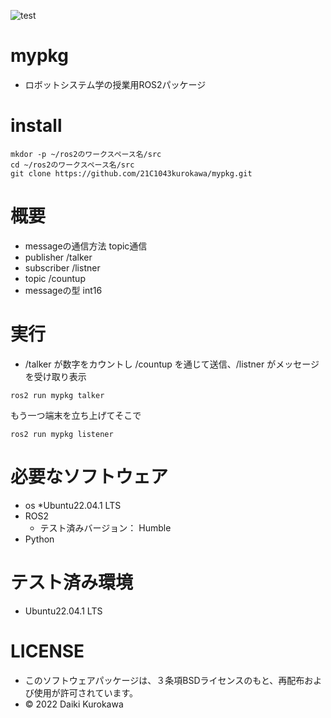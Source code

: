 ![test](https://github.com/21C1043kurokawa/robosys2022/actions/workflows/test.yml/badge.svg)
# mypkg
* ロボットシステム学の授業用ROS2パッケージ

# install
```
mkdor -p ~/ros2のワークスペース名/src
cd ~/ros2のワークスペース名/src
git clone https://github.com/21C1043kurokawa/mypkg.git
```
# 概要 
 * messageの通信方法 topic通信
 * publisher /talker
 * subscriber /listner
 * topic /countup
 * messageの型 int16

# 実行
* /talker が数字をカウントし /countup を通じて送信、/listner がメッセージを受け取り表示
```
ros2 run mypkg talker
```
もう一つ端末を立ち上げてそこで
```
ros2 run mypkg listener
```

# 必要なソフトウェア
 * os
     *Ubuntu22.04.1 LTS
 * ROS2
     * テスト済みバージョン： Humble
 * Python

# テスト済み環境
 * Ubuntu22.04.1 LTS

# LICENSE
 * このソフトウェアパッケージは、３条項BSDライセンスのもと、再配布および使用が許可されています。
 * © 2022 Daiki Kurokawa

